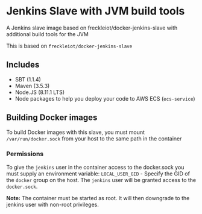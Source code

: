 # Jenkins Slave with JVM build tools
A Jenkins slave image based on freckleiot/docker-jenkins-slave with additional build tools for the JVM

This is based on `freckleiot/docker-jenkins-slave`

## Includes ##
* SBT (1.1.4)
* Maven (3.5.3)
* Node.JS (8.11.1 LTS)
* Node packages to help you deploy your code to AWS ECS (`ecs-service`)

## Building Docker images ##
To build Docker images with this slave, you must mount `/var/run/docker.sock` from your host to the same path in the container

### Permissions ###
To give the `jenkins` user in the container access to the docker.sock you must supply an environment variable:
`LOCAL_USER_GID` - Specify the GID of the `docker` group on the host. The `jenkins` user will be granted access to the `docker.sock`.

**Note:** The container must be started as root. It will then downgrade to the jenkins user with non-root privileges.
